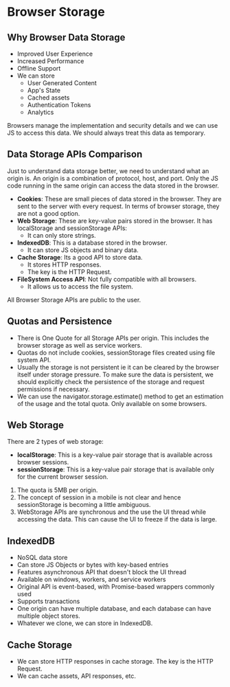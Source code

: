 # Browser Storage

## Why Browser Data Storage

- Improved User Experience
- Increased Performance
- Offline Support
- We can store
  - User Generated Content
  - App's State
  - Cached assets
  - Authentication Tokens
  - Analytics

Browsers manage the implementation and security details and we can use JS to access this data. We should always treat this data as temporary.

## Data Storage APIs Comparison

Just to understand data storage better, we need to understand what an origin is. An origin is a combination of protocol, host, and port. Only the JS code running in the same origin can access the data stored in the browser.

- **Cookies**: These are small pieces of data stored in the browser. They are sent to the server with every request. In terms of browser storage, they are not a good option.
- **Web Storage**: These are key-value pairs stored in the browser. It has localStorage and sessionStorage APIs:
  - It can only store strings.
- **IndexedDB**: This is a database stored in the browser.
  - It can store JS objects and binary data.
- **Cache Storage**: Its a good API to store data.
  - It stores HTTP responses.
  - The key is the HTTP Request.
- **FileSystem Access API**: Not fully compatible with all browsers.
  - It allows us to access the file system.

All Browser Storage APIs are public to the user.

## Quotas and Persistence

- There is One Quote for all Storage APIs per origin. This includes the browser storage as well as service workers.
- Quotas do not include cookies, sessionStorage files created using file system API.
- Usually the storage is not persistent ie it can be cleared by the browser itself under storage pressure. To make sure the data is persistent, we should explicitly check the persistence of the storage and request permissions if necessary.
- We can use the navigator.storage.estimate() method to get an estimation of the usage and the total quota. Only available on some browsers.

## Web Storage

There are 2 types of web storage:

- **localStorage**: This is a key-value pair storage that is available across browser sessions.
- **sessionStorage**: This is a key-value pair storage that is available only for the current browser session.

1. The quota is 5MB per origin.
2. The concept of session in a mobile is not clear and hence sessionStorage is becoming a little ambiguous.
3. WebStorage APIs are synchronous and the use the UI thread while accessing the data. This can cause the UI to freeze if the data is large.

## IndexedDB

- NoSQL data store
- Can store JS Objects or bytes with key-based entries
- Features asynchronous API that doesn't block the UI thread
- Available on windows, workers, and service workers
- Original API is event-based, with Promise-based wrappers commonly used
- Supports transactions
- One origin can have multiple database, and each database can have multiple object stores.
- Whatever we clone, we can store in IndexedDB.

## Cache Storage

- We can store HTTP responses in cache storage. The key is the HTTP Request.
- We can cache assets, API responses, etc.
